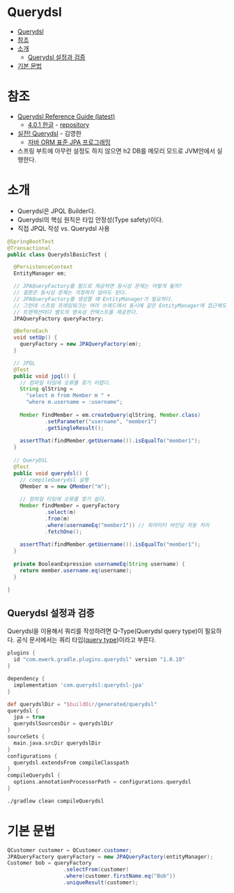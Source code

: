 # Querydsl

- [Querydsl](#querydsl)
- [참조](#참조)
- [소개](#소개)
  - [Querydsl 설정과 검증](#querydsl-설정과-검증)
- [기본 문법](#기본-문법)

# 참조

- [Querydsl Reference Guide (latest)](https://querydsl.com/static/querydsl/latest/reference/html_single/)
  - [4.0.1 한글](https://querydsl.com/static/querydsl/4.0.1/reference/ko-KR/html_single/) - [repository](https://github.com/querydsl/querydsl.github.io/blob/f2e8f6b243d6e2f4abec342c55addd16f07d76d4/static/querydsl/4.0.1/reference/ko-KR/html_single/index.html)
- [실전! Querydsl](https://www.inflearn.com/course/Querydsl-%EC%8B%A4%EC%A0%84/dashboard) - 김영한
  - [자바 ORM 표준 JPA 프로그래밍](http://www.kyobobook.co.kr/product/detailViewKor.laf?mallGb=KOR&ejkGb=KOR&barcode=9788960777330)
- 스프링 부트에 아무런 설정도 하지 않으면 h2 DB를 메모리 모드로 JVM안에서 실행한다.

# 소개

- Querydsl은 JPQL Builder다.
- Querydsl의 핵심 원칙은 타입 안정성(Type safety)이다.
- 직접 JPQL 작성 vs. Querydsl 사용

```java
@SpringBootTest
@Transactional
public class QuerydslBasicTest {

  @PersistenceContext
  EntityManager em;

  // JPAQueryFactory를 필드로 제공하면 동시성 문제는 어떻게 될까?
  // 결론은 동시성 문제는 걱정하지 않아도 된다.
  // JPAQueryFactory를 생성할 때 EntityManager가 필요하다.
  // 그런데 스프링 프레임워크는 여러 쓰레드에서 동시에 같은 EntityManager에 접근해도
  // 트랜잭션마다 별도의 영속성 컨텍스트를 제공한다.
  JPAQueryFactory queryFactory;

  @BeforeEach
  void setUp() {
    queryFactory = new JPAQueryFactory(em);
  }

  // JPQL
  @Test
  public void jpql() {
    // 컴파일 타임에 오류를 찾기 어렵다.
    String qlString =
      "select m from Member m " +
      "where m.username = :username";
    
    Member findMember = em.createQuery(qlString, Member.class)
            .setParameter("username", "member1")
            .getSingleResult();
    
    assertThat(findMember.getUsername()).isEqualTo("member1");
  }
    
  // QueryDSL
  @Test
  public void querydsl() {
    // compileQuerydsl 실행
    QMember m = new QMember("m");
    
    // 컴파일 타임에 오류를 찾기 쉽다.
    Member findMember = queryFactory
            .select(m)
            .from(m)
            .where(usernameEq("member1")) // 파라미터 바인딩 자동 처리
            .fetchOne();
    
    assertThat(findMember.getUsername()).isEqualTo("member1");
  }
    
  private BooleanExpression usernameEq(String username) {
    return member.username.eq(username);
  }

}
```

## Querydsl 설정과 검증

Querydsl을 이용해서 쿼리를 작성하려면 Q-Type(Querydsl query type)이 필요하다. 공식 문서에서는 쿼리 타입([query type](https://querydsl.com/static/querydsl/5.0.0/reference/html_single/#d0e226))이라고 부른다.

```groovy
plugins {
  id "com.ewerk.gradle.plugins.querydsl" version "1.0.10"
}

dependency {
  implementation 'com.querydsl:querydsl-jpa'
}

def querydslDir = "$buildDir/generated/querydsl"
querydsl {
  jpa = true
  querydslSourcesDir = querydslDir
}
sourceSets {
  main.java.srcDir querydslDir
}
configurations {
  querydsl.extendsFrom compileClasspath
}
compileQuerydsl {
  options.annotationProcessorPath = configurations.querydsl
}
```

```bash
./gradlew clean compileQuerydsl
```

# 기본 문법

```java
QCustomer customer = QCustomer.customer;
JPAQueryFactory queryFactory = new JPAQueryFactory(entityManager);
Customer bob = queryFactory
                  .selectFrom(customer)
                  .where(customer.firstName.eq("Bob"))
                  .uniqueResult(customer);
```
